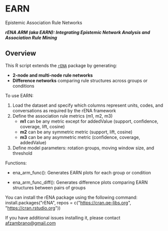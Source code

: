 # EARN
Epistemic Association Rule Networks 

**_rENA ARM (aka EARN): Integrating Epistemic Network Analysis and Association Rule Mining_**

## Overview 
This R script extends the [`rENA`](https://cran.r-project.org/src/contrib/Archive/rENA/) package by generating:
- **2-node and multi-node rule networks**
- **Difference networks** comparing rule structures across groups or conditions

To use EARN: 
  1) Load the dataset and specify which columns represent units, codes, and conversations as required by the rENA framework
  2) Define the association rule metrics (m1, m2, m3)
     - **m1** can be any metric except for addedValue (support, confidence, coverage, lift, cosine)
     - **m2** can be any symmetric metric (support, lift, cosine)
     - **m3** can be any asymmetric metric (confidence, coverage, addedValue)
  4) Define model parameters: rotation groups, moving window size, and threshold


Functions: 
- ena_arm_func(): Generates EARN plots for each group or condition

- ena_arm_func_diff(): Generates difference plots comparing EARN structures between pairs of groups

You can install the rENA package using the following command:
install.packages("rENA", repos = c("https://cran.qe-libs.org", "https://cran.rstudio.org"))

If you have additional issues installing it, please contact afzambrano@gmail.com
